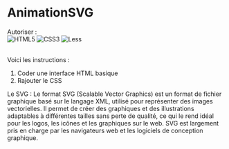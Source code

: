# AnimationSVG
Autoriser :<br>
![HTML5](https://img.shields.io/badge/html5-%23E34F26.svg?style=for-the-badge&logo=html5&logoColor=white) ![CSS3](https://img.shields.io/badge/css3-%231572B6.svg?style=for-the-badge&logo=css3&logoColor=white) ![Less](https://img.shields.io/badge/less-2B4C80?style=for-the-badge&logo=less&logoColor=white)
<br><br>

Voici les instructions :
1. Coder une interface HTML basique
2. Rajouter le CSS

Le SVG : Le format SVG (Scalable Vector Graphics) est un format de fichier graphique basé sur le langage XML, utilisé pour représenter des images vectorielles. Il permet de créer des graphiques et des illustrations adaptables à différentes tailles sans perte de qualité, ce qui le rend idéal pour les logos, les icônes et les graphiques sur le web. SVG est largement pris en charge par les navigateurs web et les logiciels de conception graphique.
